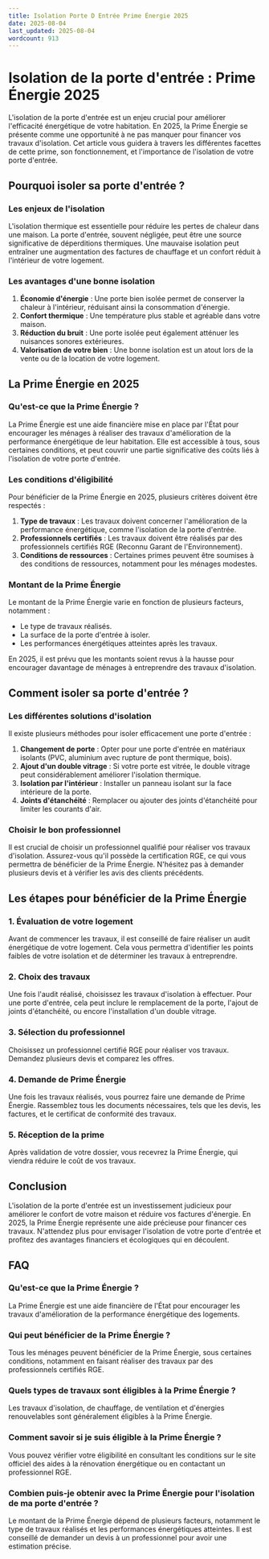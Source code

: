 ```yaml
---
title: Isolation Porte D Entrée Prime Énergie 2025
date: 2025-08-04
last_updated: 2025-08-04
wordcount: 913
---
```


# Isolation de la porte d'entrée : Prime Énergie 2025

L'isolation de la porte d'entrée est un enjeu crucial pour améliorer l'efficacité énergétique de votre habitation. En 2025, la Prime Énergie se présente comme une opportunité à ne pas manquer pour financer vos travaux d'isolation. Cet article vous guidera à travers les différentes facettes de cette prime, son fonctionnement, et l'importance de l'isolation de votre porte d'entrée.

## Pourquoi isoler sa porte d'entrée ?

### Les enjeux de l'isolation

L'isolation thermique est essentielle pour réduire les pertes de chaleur dans une maison. La porte d'entrée, souvent négligée, peut être une source significative de déperditions thermiques. Une mauvaise isolation peut entraîner une augmentation des factures de chauffage et un confort réduit à l'intérieur de votre logement.

### Les avantages d'une bonne isolation

1. **Économie d'énergie** : Une porte bien isolée permet de conserver la chaleur à l'intérieur, réduisant ainsi la consommation d'énergie.
2. **Confort thermique** : Une température plus stable et agréable dans votre maison.
3. **Réduction du bruit** : Une porte isolée peut également atténuer les nuisances sonores extérieures.
4. **Valorisation de votre bien** : Une bonne isolation est un atout lors de la vente ou de la location de votre logement.

## La Prime Énergie en 2025

### Qu'est-ce que la Prime Énergie ?

La Prime Énergie est une aide financière mise en place par l'État pour encourager les ménages à réaliser des travaux d'amélioration de la performance énergétique de leur habitation. Elle est accessible à tous, sous certaines conditions, et peut couvrir une partie significative des coûts liés à l'isolation de votre porte d'entrée.

### Les conditions d'éligibilité

Pour bénéficier de la Prime Énergie en 2025, plusieurs critères doivent être respectés :

1. **Type de travaux** : Les travaux doivent concerner l'amélioration de la performance énergétique, comme l'isolation de la porte d'entrée.
2. **Professionnels certifiés** : Les travaux doivent être réalisés par des professionnels certifiés RGE (Reconnu Garant de l'Environnement).
3. **Conditions de ressources** : Certaines primes peuvent être soumises à des conditions de ressources, notamment pour les ménages modestes.

### Montant de la Prime Énergie

Le montant de la Prime Énergie varie en fonction de plusieurs facteurs, notamment :

- Le type de travaux réalisés.
- La surface de la porte d'entrée à isoler.
- Les performances énergétiques atteintes après les travaux.

En 2025, il est prévu que les montants soient revus à la hausse pour encourager davantage de ménages à entreprendre des travaux d'isolation.

## Comment isoler sa porte d'entrée ?

### Les différentes solutions d'isolation

Il existe plusieurs méthodes pour isoler efficacement une porte d'entrée :

1. **Changement de porte** : Opter pour une porte d'entrée en matériaux isolants (PVC, aluminium avec rupture de pont thermique, bois).
2. **Ajout d'un double vitrage** : Si votre porte est vitrée, le double vitrage peut considérablement améliorer l'isolation thermique.
3. **Isolation par l'intérieur** : Installer un panneau isolant sur la face intérieure de la porte.
4. **Joints d'étanchéité** : Remplacer ou ajouter des joints d'étanchéité pour limiter les courants d'air.

### Choisir le bon professionnel

Il est crucial de choisir un professionnel qualifié pour réaliser vos travaux d'isolation. Assurez-vous qu'il possède la certification RGE, ce qui vous permettra de bénéficier de la Prime Énergie. N'hésitez pas à demander plusieurs devis et à vérifier les avis des clients précédents.

## Les étapes pour bénéficier de la Prime Énergie

### 1. Évaluation de votre logement

Avant de commencer les travaux, il est conseillé de faire réaliser un audit énergétique de votre logement. Cela vous permettra d'identifier les points faibles de votre isolation et de déterminer les travaux à entreprendre.

### 2. Choix des travaux

Une fois l'audit réalisé, choisissez les travaux d'isolation à effectuer. Pour une porte d'entrée, cela peut inclure le remplacement de la porte, l'ajout de joints d'étanchéité, ou encore l'installation d'un double vitrage.

### 3. Sélection du professionnel

Choisissez un professionnel certifié RGE pour réaliser vos travaux. Demandez plusieurs devis et comparez les offres.

### 4. Demande de Prime Énergie

Une fois les travaux réalisés, vous pourrez faire une demande de Prime Énergie. Rassemblez tous les documents nécessaires, tels que les devis, les factures, et le certificat de conformité des travaux.

### 5. Réception de la prime

Après validation de votre dossier, vous recevrez la Prime Énergie, qui viendra réduire le coût de vos travaux.

## Conclusion

L'isolation de la porte d'entrée est un investissement judicieux pour améliorer le confort de votre maison et réduire vos factures d'énergie. En 2025, la Prime Énergie représente une aide précieuse pour financer ces travaux. N'attendez plus pour envisager l'isolation de votre porte d'entrée et profitez des avantages financiers et écologiques qui en découlent.

## FAQ

### Qu'est-ce que la Prime Énergie ?

La Prime Énergie est une aide financière de l'État pour encourager les travaux d'amélioration de la performance énergétique des logements.

### Qui peut bénéficier de la Prime Énergie ?

Tous les ménages peuvent bénéficier de la Prime Énergie, sous certaines conditions, notamment en faisant réaliser des travaux par des professionnels certifiés RGE.

### Quels types de travaux sont éligibles à la Prime Énergie ?

Les travaux d'isolation, de chauffage, de ventilation et d'énergies renouvelables sont généralement éligibles à la Prime Énergie.

### Comment savoir si je suis éligible à la Prime Énergie ?

Vous pouvez vérifier votre éligibilité en consultant les conditions sur le site officiel des aides à la rénovation énergétique ou en contactant un professionnel RGE.

### Combien puis-je obtenir avec la Prime Énergie pour l'isolation de ma porte d'entrée ?

Le montant de la Prime Énergie dépend de plusieurs facteurs, notamment le type de travaux réalisés et les performances énergétiques atteintes. Il est conseillé de demander un devis à un professionnel pour avoir une estimation précise.